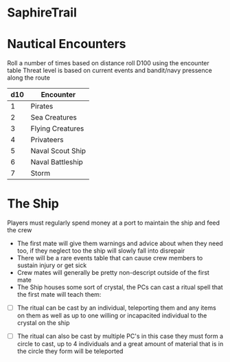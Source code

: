 # SaphireTrail

# Nautical Encounters
Roll a number of times based on distance
roll D100 using the encounter table
Threat level is based on current events and bandit/navy pressence along the route

d10 | Encounter
--- | ---------
1   | Pirates
2   | Sea Creatures
3   | Flying Creatures
4   | Privateers
5   | Naval Scout Ship
6   | Naval Battleship
7   | Storm


# The Ship 
Players must regularly spend money at a port to maintain the ship and feed the crew
* The first mate will give them warnings and advice about when they need too, if they neglect too the ship will slowly fall into disrepair
* There will be a rare events table that can cause crew members to sustain injury or get sick
* Crew mates will generally be pretty non-descript outside of the first mate
* The Ship houses some sort of crystal, the PCs can cast a ritual spell that the first mate will teach them:
- [ ] The ritual can be cast by an individual, teleporting them and any items on them as well as up to one willing or incapacited individual to the crystal on the ship
- [ ] The ritual can also be cast by multiple PC's in this case they must form a circle to cast, up to 4 individuals and a great amount of material that is in the circle they form will be teleported


